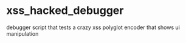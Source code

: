 # xss_hacked_debugger
debugger script that tests a crazy xss polyglot encoder that shows ui manipulation
